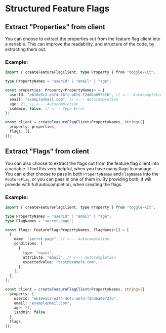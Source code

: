 # Structured Feature Flags

## Extract "Properties" from client

You can choose to extract the properties out from the feature flag client into a variable. This can improve the readability, and structure of the code, by extracting them out.

### Example:

```ts
import { createFeatureFlagClient, type Property } from "toggle-kit";

type PropertyNames = "userId" | "email" | "age";

const properties: Property<PropertyNames> = {
  userId: "eb10e5c2-e3f4-46fc-a6fd-f2ddba0973fb", // <--- Autocompletion
  email: "example@mail.com", // <--- Autocompletion
  age: 21, // <--- Autocompletion
  isAdmin: false, // <--- Type Error
};

const client = createFeatureFlagClient<PropertyNames, string>({
  property: properties,
  flags: [],
});
```

## Extract "Flags" from client

You can also choose to extract the flags out from the feature flag client into a variable. I find this very helpful, when you have many flags to manage. You can either choose to pass in both `PropertyNames` and `FlagNames` into the `FeatureFlag`, or you can pass in one of them in. By providing both, it will provide with full autocompletion, when creating the flags.

### Example:

```ts
import { createFeatureFlagClient, type Property } from "toggle-kit";

type PropertyNames = "userId" | "email" | "age";
type FlagNames = "secret-page";

const flags: FeatureFlag<PropertyNames, FlagNames>[] = [
  {
    name: "secret-page", // <--- Autocompletion
    conditions: [
      {
        type: "equal",
        attribute: "email", // <--- Autocompletion
        expectedValue: "test@example.com",
      },
    ],
  },
];

const client = createFeatureFlagClient<PropertyNames, string>({
  property: {
    userId: "eb10e5c2-e3f4-46fc-a6fd-f2ddba0973fb",
    email: "example@mail.com",
    age: 21,
    isAdmin: false,
  },
  flags,
});
```
